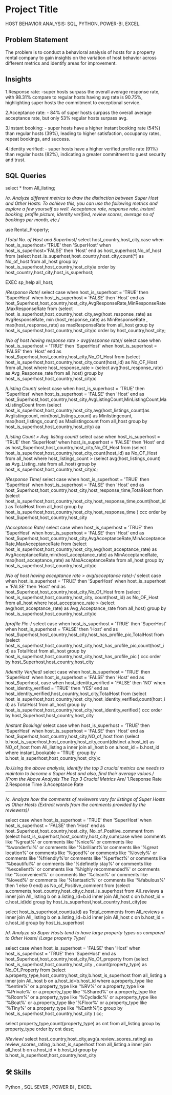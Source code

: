 
# Project Title

HOST BEHAVIOR ANALYSIS: SQL, PYTHON, POWER-BI, EXCEL.


## Problem Statement
The problem is to conduct a behavioral analysis of hosts for a property rental company to gain insights on the variation of host behavior across different metrics and identify areas for improvement.
## Insights
1.Response rate: -super hosts surpass the overall average 
response rate, with 98.31% compare to regular hosts
having avg rate is 90.75%, highlighting super hosts the commitment to exceptional service.

2.Acceptance rate: - 84% of super hosts surpass the overall average acceptance rate, but only 53% regular hosts
surpass avg.

3.Instant booking: - super hosts have a higher instant booking rate (54%) than regular hosts (39%), leading to
higher satisfaction, occupancy rates, repeat bookings, and success.

4.Identity verified: - super hosts have a higher verified profile rate (91%) than regular hosts (82%), indicating
a greater commitment to guest security and trust.
## SQL Queries

select * from All_listing;

/*a. Analyze different metrics to draw the distinction between Super Host and Other
Hosts:
To achieve this, you can use the following metrics and explore a few yourself as well.
Acceptance rate, response rate, instant booking, profile picture, identity verified,
review scores, average no of bookings per month, etc.*/

use Rental_Property;

/*Total No. of Host and Superhost*/
select host_country,host_city,case
when host_is_superhost='TRUE' then 'SuperHost'
when host_is_superhost='FALSE' then 'Host' 
end as 
host_superhost,No_of_host from
(select host_is_superhost,host_country,host_city,count(*) as No_of_host from all_host 
group by host_is_superhost,host_country,host_city)a
order by host_country,host_city,host_is_superhost;

EXEC sp_help all_host;

/*Response Rate*/
select case
when host_is_superhost = 'TRUE' then 'SuperHost'
when host_is_superhost = 'FALSE' then 'Host' end as
host_Superhost,host_country,host_city,AvgResponseRate,MinResponseRate,MaxResponseRate from
(select host_is_superhost,host_country,host_city,avg(host_response_rate) as AvgResponseRate, min
(host_response_rate) as MinResponseRate , max(host_response_rate) as maxResponseRate
from all_host 
group by host_is_superhost,host_country,host_city)c
order by host_country,host_city;


/*No of host having response rate > avg(response rate)*/
select case
when host_is_superhost = 'TRUE' then 'SuperHost'
when host_is_superhost = 'FALSE' then 'Host' end as
host_Superhost,host_country,host_city,No_Of_Host from
(select host_is_superhost,host_country,host_city,count(host_id) as No_OF_Host from all_host where
host_response_rate > (select avg(host_response_rate) as Avg_Response_rate from all_host) 
group by host_is_superhost,host_country,host_city)c


/*Listing Count*/
select case
when host_is_superhost = 'TRUE' then 'SuperHost'
when host_is_superhost = 'FALSE' then 'Host' 
end as host_Superhost,host_country,host_city,AvgListingCount,MinListingCount,MaxListingCount from
(select host_is_superhost,host_country,host_city,avg(host_listings_count)as Avglistingcount,
min(host_listings_count) as Minlistingcount,
max(host_listings_count) as Maxlistingcount
from all_host 
group by host_is_superhost,host_country,host_city) aa


/*Listing Count > Avg. listing count*/
select case
when host_is_superhost = 'TRUE' then 'SuperHost'
when host_is_superhost = 'FALSE' then 'Host' 
end as
host_Superhost,host_country,host_city,No_Of_Host from
(select host_is_superhost,host_country,host_city,count(host_id) as No_OF_Host from all_host 
where host_listings_count >
(select avg(host_listings_count) as Avg_Listing_rate from all_host) group by
host_is_superhost,host_country,host_city)c;



/*Response Time*/
select case
when host_is_superhost = 'TRUE' then 'SuperHost'
when host_is_superhost = 'FALSE' then 'Host' 
end as
host_Superhost,host_country,host_city,host_response_time,TotalHost from
(select host_is_superhost,host_country,host_city,host_response_time,count(host_id) as TotalHost from all_host 
group by host_is_superhost,host_country,host_city,host_response_time ) ccc 
order by host_Superhost,host_country,host_city


/*Acceptance Rate*/
select case
when host_is_superhost = 'TRUE' then 'SuperHost'
when host_is_superhost = 'FALSE' then 'Host' 
end as
host_Superhost,host_country,host_city,AvgAcceptanceRate,MinAcceptanceRate,MaxAcceptanceRate from
(select host_is_superhost,host_country,host_city,avg(host_acceptance_rate) as
AvgAcceptanceRate,min(host_acceptance_rate) as MinAcceptanceRate,
max(host_acceptance_rate) as MaxAcceptanceRate from all_host 
group by host_is_superhost,host_country,host_city)c


/*No of host having acceptance rate > avg(acceptance rate)-*/
select case
when host_is_superhost = 'TRUE' then 'SuperHost'
when host_is_superhost = 'FALSE' then 'Host' 
end as 
host_Superhost,host_country,host_city,No_Of_Host from
(select host_is_superhost,host_country,host_city, count(host_id) as No_OF_Host from all_host 
where host_acceptance_rate > (select avg(host_acceptance_rate) as Avg_Acceptance_rate from all_host) 
group by host_is_superhost,host_country,host_city)c


/*profile Pic-*/
select case
when host_is_superhost = 'TRUE' then 'SuperHost'
when host_is_superhost = 'FALSE' then 'Host' 
end as
host_Superhost,host_country,host_city,host_has_profile_pic,TotalHost from
(select host_is_superhost,host_country,host_city,host_has_profile_pic,count(host_id) as TotalHost from
all_host
group by host_is_superhost,host_country,host_city,host_has_profile_pic ) ccc 
order by host_Superhost,host_country,host_city


/*Identity Verified*/
select case
when host_is_superhost = 'TRUE' then 'SuperHost'
when host_is_superhost = 'FALSE' then 'Host' 
end as host_Superhost,
case 
when host_identity_verified = 'FALSE' then 'NO'
when host_identity_verified = 'TRUE' then 'YES'
end as host_identity_verified,host_country,host_city,TotalHost from
(select host_is_superhost,host_country,host_city,host_identity_verified,count(host_id) as TotalHost from all_host
group by host_is_superhost,host_country,host_city,host_identity_verified ) ccc 
order by host_Superhost,host_country,host_city


/*Instant Booking*/
select case 
when host_is_superhost = 'TRUE' then 'SuperHost'
when host_is_superhost = 'FALSE' then 'Host' 
end as host_Superhost,host_country,host_city,NO_of_host from
(select b.host_is_superhost,host_country,host_city,count(distinct a.host_id) as NO_of_host from
All_listing a inner join all_host b on a.host_id = b.host_id
where instant_bookable = 'TRUE' 
group by b.host_is_superhost,host_country,host_city)c



/*b.Using the above analysis, identify the top 3 crucial metrics one needs to maintain
to become a Super Host and also, find their average values.*/
/*From the Above Analysis The Top 3 Crucial Metrics Are*/
1.Response Rate
2.Response Time
3.Acceptance Rate

--------

/*c. Analyze how the comments of reviewers vary for listings of Super Hosts vs Other
Hosts
(Extract words from the comments provided by the reviewers)*/

select case
when host_is_superhost = 'TRUE' then 'SuperHost'
when host_is_superhost = 'FALSE' then 'Host' 
end as host_Superhost,host_country,host_city,
No_of_Positive_comment from
(select host_is_superhost,host_country,host_city,sum(case when
comments like '%great%' or comments like '%nice%' or comments like '%wonderful%' or
comments like '%brilliant%'or
comments like '%great location%' or comments like '%good%' or comments like '%lovely%'
or comments like '%friendly%'or
comments like '%perfect%' or comments like '%beautiful%' or comments like '%definetly
stay%' or comments like '%excellent%'
or comments like '%highly recommended%' or comments like '%convenient%' or comments like '%clean%' 
or comments like '%loved%'  or comments like '%fantastic%' or comments like '%fabulous%' 
then 1 else 0 end) as No_of_Positive_comment from
(select a.comments,host_country,host_city,c.host_is_superhost from All_reviews a
inner join All_listing b on a.listing_id=b.id
inner join All_host c on b.host_id = c.host_id)dd
group by host_is_superhost,host_country,host_city)ee



select host_is_superhost,count(a.id) as Total_comments from All_reviews a
inner join All_listing b on a.listing_id=b.id
inner join All_host c on b.host_id = c.host_id
group by host_is_superhost



/*d. Analyze do Super Hosts tend to have large property types as compared to Other
Hosts*/
/*Large property Type*/

select case 
when host_is_superhost = 'FALSE' then 'Host'
when host_is_superhost = 'TRUE' then 'SuperHost' 
end as host_Superhost,host_country,host_city,No_Of_property from
(select host_is_superhost,host_country,host_city , count(property_type) as No_Of_Property from
(select a.property_type,host_country,host_city,b.host_is_superhost from all_listing a inner join All_host b on a.host_id=b.host_id
where a.property_type like '%entire%' or
a.property_type like '%RV%' or a.property_type like '%Private%' or a.property_type
like '%Shared%' or a.property_type like '%Room%'
or a.property_type like '%Cycladic%' or a.property_type like '%Boat%' or
a.property_type like '%Floor%' or a.property_type like '%Tiny%'
or a.property_type like '%Earth%')c
group by host_is_superhost,host_country,host_city ) cc;

select property_type,count(property_type) as cnt from all_listing
group by property_type
order by cnt desc;


/*Review*/
select host_country,host_city,avg(a.review_scores_rating) as review_scores_rating ,b.host_is_superhost
from all_listing a inner join all_host b on a.host_id = b.host_id
group by b.host_is_superhost,host_country,host_city
## 🛠 Skills
Python , SQL SEVER , POWER BI , EXCEL


